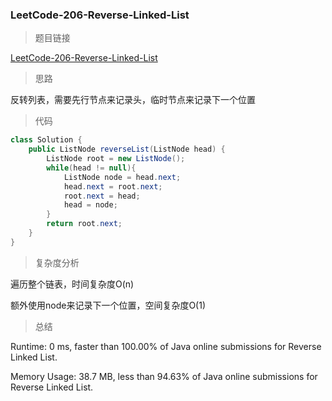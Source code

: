 ### LeetCode-206-Reverse-Linked-List

> 题目链接

[LeetCode-206-Reverse-Linked-List](https://leetcode.com/problems/reverse-linked-list/)

> 思路

反转列表，需要先行节点来记录头，临时节点来记录下一个位置

> 代码

```java
class Solution {
    public ListNode reverseList(ListNode head) {
        ListNode root = new ListNode();
        while(head != null){
            ListNode node = head.next;
            head.next = root.next;
            root.next = head;
            head = node;
        }
        return root.next;
    }
}
```

> 复杂度分析

遍历整个链表，时间复杂度O(n)

额外使用node来记录下一个位置，空间复杂度O(1)

> 总结

Runtime: 0 ms, faster than 100.00% of Java online submissions for Reverse Linked List.

Memory Usage: 38.7 MB, less than 94.63% of Java online submissions for Reverse Linked List.
